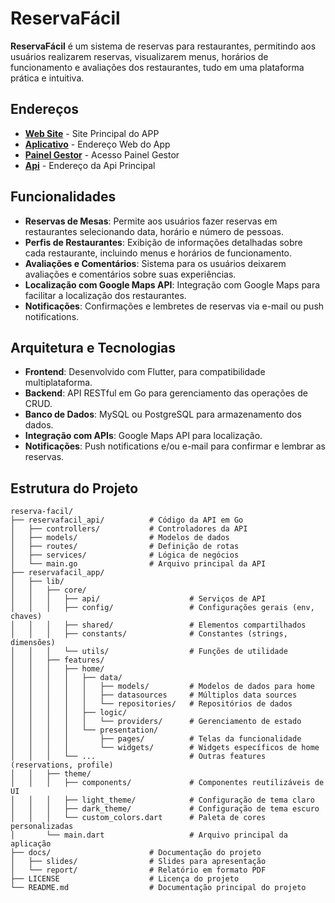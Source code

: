 # ReservaFácil

**ReservaFácil** é um sistema de reservas para restaurantes, permitindo aos usuários realizarem reservas, visualizarem menus, horários de funcionamento e avaliações dos restaurantes, tudo em uma plataforma prática e intuitiva.

## Endereços

- **[Web Site](https://reservafacil.site/)** - Site Principal do APP
- **[Aplicativo](https://app.reservafacil.site/)** - Endereço Web do App
- **[Painel Gestor](https://painel.reservafacil.site/)** - Acesso Painel Gestor
- **[Api](https://api.reservafacil.site/)** - Endereço da Api Principal

## Funcionalidades

- **Reservas de Mesas**: Permite aos usuários fazer reservas em restaurantes selecionando data, horário e número de pessoas.
- **Perfis de Restaurantes**: Exibição de informações detalhadas sobre cada restaurante, incluindo menus e horários de funcionamento.
- **Avaliações e Comentários**: Sistema para os usuários deixarem avaliações e comentários sobre suas experiências.
- **Localização com Google Maps API**: Integração com Google Maps para facilitar a localização dos restaurantes.
- **Notificações**: Confirmações e lembretes de reservas via e-mail ou push notifications.

## Arquitetura e Tecnologias

- **Frontend**: Desenvolvido com Flutter, para compatibilidade multiplataforma.
- **Backend**: API RESTful em Go para gerenciamento das operações de CRUD.
- **Banco de Dados**: MySQL ou PostgreSQL para armazenamento dos dados.
- **Integração com APIs**: Google Maps API para localização.
- **Notificações**: Push notifications e/ou e-mail para confirmar e lembrar as reservas.

## Estrutura do Projeto

```plaintext
reserva-facil/
├── reservafacil_api/          # Código da API em Go
│   ├── controllers/           # Controladores da API
│   ├── models/                # Modelos de dados
│   ├── routes/                # Definição de rotas
│   ├── services/              # Lógica de negócios
│   └── main.go                # Arquivo principal da API
├── reservafacil_app/
│   ├── lib/
│   │   ├── core/
│   │   │   ├── api/                    # Serviços de API
│   │   │   ├── config/                 # Configurações gerais (env, chaves)
│   │   │   ├── shared/                 # Elementos compartilhados
│   │   │   ├── constants/              # Constantes (strings, dimensões)
│   │   │   └── utils/                  # Funções de utilidade
│   │   ├── features/
│   │   │   ├── home/
│   │   │   │   ├── data/
│   │   │   │   │   ├── models/         # Modelos de dados para home
│   │   │   │   │   ├── datasources     # Múltiplos data sources
│   │   │   │   │   └── repositories/   # Repositórios de dados
│   │   │   │   ├── logic/
│   │   │   │   │   └── providers/      # Gerenciamento de estado
│   │   │   │   └── presentation/
│   │   │   │       ├── pages/          # Telas da funcionalidade
│   │   │   │       └── widgets/        # Widgets específicos de home
│   │   │   └── ...                     # Outras features (reservations, profile)
│   │   ├── theme/
│   │   │   ├── components/             # Componentes reutilizáveis de UI
│   │   │   ├── light_theme/            # Configuração de tema claro
│   │   │   ├── dark_theme/             # Configuração de tema escuro
│   │   │   └── custom_colors.dart      # Paleta de cores personalizadas
│       └── main.dart                   # Arquivo principal da aplicação
├── docs/                      # Documentação do projeto
│   ├── slides/                # Slides para apresentação
│   └── report/                # Relatório em formato PDF
├── LICENSE                    # Licença do projeto
└── README.md                  # Documentação principal do projeto


